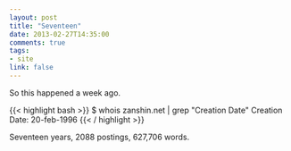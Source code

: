 ```yaml
---
layout: post
title: "Seventeen"
date: 2013-02-27T14:35:00
comments: true
tags:
- site
link: false
---
```

So this happened a week ago.

{{< highlight bash >}}
$ whois zanshin.net | grep "Creation Date"
   Creation Date: 20-feb-1996
{{< / highlight >}}

Seventeen years, 2088 postings, 627,706 words. 
